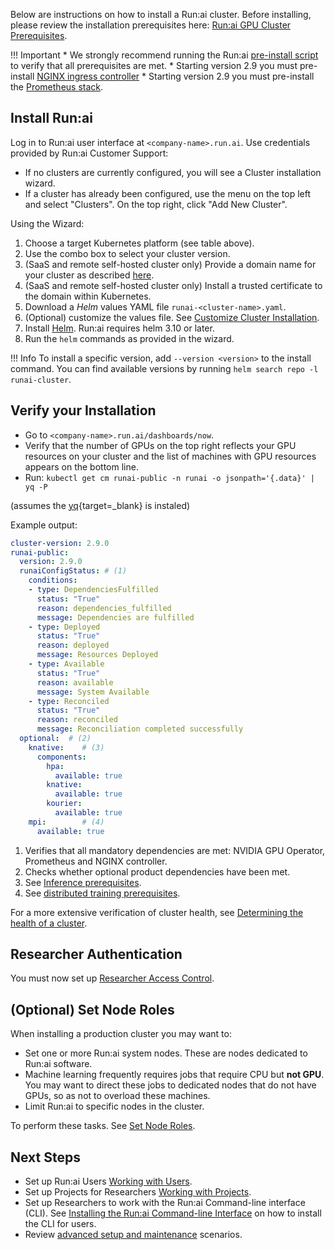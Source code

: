 Below are instructions on how to install a Run:ai cluster. Before installing, please review the installation prerequisites here: [Run:ai GPU Cluster Prerequisites](cluster-prerequisites.md). 


!!! Important
    * We strongly recommend running the Run:ai [pre-install script](cluster-prerequisites.md#pre-install-script) to verify that all prerequisites are met. 
    * Starting version 2.9 you must pre-install  [NGINX ingress controller](cluster-prerequisites.md#ingress-controller)
    * Starting version 2.9 you must pre-install the [Prometheus stack](cluster-prerequisites.md#prometheus).

## Install Run:ai

Log in to Run:ai user interface at `<company-name>.run.ai`. Use credentials provided by Run:ai Customer Support:

*   If no clusters are currently configured, you will see a Cluster installation wizard.
*   If a cluster has already been configured, use the menu on the top left and select "Clusters". On the top right, click "Add New Cluster".

Using the Wizard:

1. Choose a target Kubernetes platform (see table above).
2. Use the combo box to select your cluster version.
3. (SaaS and remote self-hosted cluster only) Provide a domain name for your cluster as described [here](cluster-prerequisites.md#cluster-url).
4. (SaaS and remote self-hosted cluster only) Install a trusted certificate to the domain within Kubernetes.
5. Download a _Helm_ values YAML file ``runai-<cluster-name>.yaml``.
6. (Optional) customize the values file. See [Customize Cluster Installation](customize-cluster-install.md).
7. Install [Helm](https://helm.sh/docs/intro/install/). Run:ai requires helm 3.10 or later. 
8. Run the `helm` commands as provided in the wizard.

!!! Info
    To install a specific version, add `--version <version>` to the install command. You can find available versions by running `helm search repo -l runai-cluster`.

## Verify your Installation

* Go to `<company-name>.run.ai/dashboards/now`.
* Verify that the number of GPUs on the top right reflects your GPU resources on your cluster and the list of machines with GPU resources appears on the bottom line.
* Run: `kubectl get cm runai-public -n runai -o jsonpath='{.data}' | yq -P`

(assumes the [yq](https://mikefarah.gitbook.io/yq/v/v3.x/){target=_blank} is instaled)

Example output:

``` YAML
cluster-version: 2.9.0
runai-public: 
  version: 2.9.0
  runaiConfigStatus: # (1)
    conditions:
    - type: DependenciesFulfilled
      status: "True"
      reason: dependencies_fulfilled
      message: Dependencies are fulfilled
    - type: Deployed
      status: "True"
      reason: deployed
      message: Resources Deployed
    - type: Available
      status: "True"
      reason: available
      message: System Available
    - type: Reconciled
      status: "True"
      reason: reconciled
      message: Reconciliation completed successfully
  optional:  # (2)
    knative:    # (3)  
      components:
        hpa:
          available: true
        knative:
          available: true
        kourier:
          available: true
    mpi:        # (4) 
      available: true
```

1. Verifies that all mandatory dependencies are met: NVIDIA GPU Operator, Prometheus and NGINX controller. 
2. Checks whether optional product dependencies have been met.
3. See [Inference prerequisites](cluster-prerequisites.md#inference).
4. See [distributed training prerequisites](cluster-prerequisites.md#distributed-training).

For a more extensive verification of cluster health, see [Determining the health of a cluster](../../troubleshooting/cluster-health-check.md).

## Researcher Authentication

You must now set up [Researcher Access Control](../authentication/researcher-authentication.md). 

## (Optional) Set Node Roles

When installing a production cluster you may want to:

* Set one or more Run:ai system nodes. These are nodes dedicated to Run:ai software. 
* Machine learning frequently requires jobs that require CPU but __not GPU__. You may want to direct these jobs to dedicated nodes that do not have GPUs, so as not to overload these machines. 
* Limit Run:ai to specific nodes in the cluster. 

To perform these tasks. See [Set Node Roles](../config/node-roles.md).

## Next Steps

* Set up Run:ai Users [Working with Users](../../admin-ui-setup/admin-ui-users.md).
* Set up Projects for Researchers [Working with Projects](../../admin-ui-setup/project-setup.md).
* Set up Researchers to work with the Run:ai Command-line interface (CLI). See  [Installing the Run:ai Command-line Interface](../../researcher-setup/cli-install.md) on how to install the CLI for users.
* Review [advanced setup and maintenance](../config/overview.md) scenarios.
